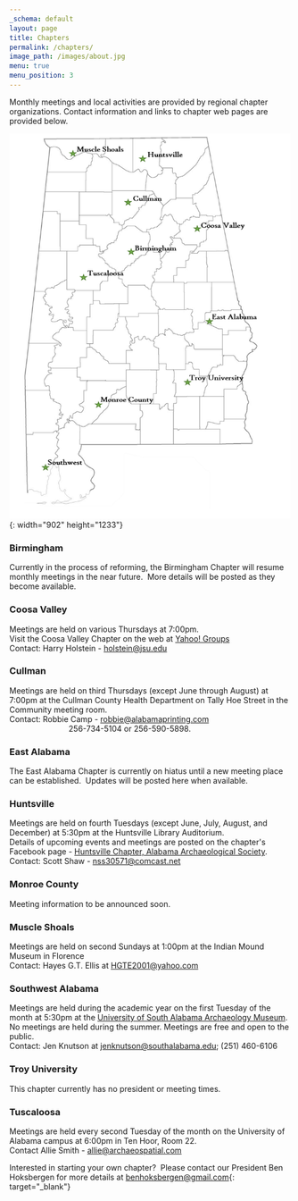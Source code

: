 ```yaml
---
_schema: default
layout: page
title: Chapters
permalink: /chapters/
image_path: /images/about.jpg
menu: true
menu_position: 3
---
```

Monthly meetings and local activities are provided by regional chapter organizations. Contact information and links to chapter web pages are provided below.

![](/uploads/chapter-map-small-2.png){: width="902" height="1233"}

### Birmingham

Currently in the process of reforming, the Birmingham Chapter will resume monthly meetings in the near future.&nbsp; More details will be posted as they become available.

### Coosa Valley

Meetings are held on various Thursdays at 7:00pm.<br>Visit the Coosa Valley Chapter on the web at [Yahoo! Groups](http://tech.groups.yahoo.com/group/JSU_Archaeology_Club/)<br>Contact: Harry Holstein - [holstein@jsu.edu](mailto:holstein@jsu.edu)

### Cullman

Meetings are held on third Thursdays (except June through August) at 7:00pm at the Cullman County Health Department on Tally Hoe Street in the Community meeting room.<br>Contact: Robbie Camp - [robbie@alabamaprinting.com](mailto:robbie@alabamaprinting.com)<br>&nbsp; &nbsp; &nbsp; &nbsp; &nbsp; &nbsp; &nbsp; &nbsp; &nbsp; &nbsp; &nbsp; &nbsp; &nbsp;&nbsp; 256-734-5104 or 256-590-5898.

### East Alabama

The East Alabama Chapter is currently on hiatus until a new meeting place can be established.&nbsp; Updates will be posted here when available.

### Huntsville

Meetings are held on fourth Tuesdays (except June, July, August, and December) at 5:30pm at the Huntsville Library Auditorium.<br>Details of upcoming events and meetings are posted on the chapter's Facebook page - [Huntsville Chapter, Alabama Archaeological Society](https://www.facebook.com/groups/455589204506534/?hc_ref=SEARCH).<br>Contact: Scott Shaw - [nss30571@comcast.net](mailto:nss30571@comcast.net)

### Monroe County

Meeting information to be announced soon.

### Muscle Shoals

Meetings are held on second Sundays at 1:00pm at the Indian Mound Museum in Florence<br>Contact: Hayes G.T. Ellis at [HGTE2001@yahoo.com](mailto:HGTE2001@yahoo.com)

### Southwest Alabama

Meetings are held during the academic year on the first Tuesday of the month at 5:30pm at the [University of South Alabama Archaeology Museum](https://www.southalabama.edu/org/archaeology/museum/). No meetings are held during the summer. Meetings are free and open to the public.<br>Contact: Jen Knutson at [jenknutson@southalabama.edu](mailto:jenknutson@southalabama.edu); (251) 460-6106

### Troy University

This chapter currently has no president or meeting times.

### Tuscaloosa

Meetings are held every second Tuesday of the month on the University of Alabama campus at 6:00pm in Ten Hoor, Room 22.<br>Contact Allie Smith - [allie@archaeospatial.com](mailto:allie@archaeospatial.com)

Interested in starting your own chapter?&nbsp; Please contact our President Ben Hoksbergen for more details at [benhoksbergen@gmail.com](mailto:benhoksbergen@gmail.com){: target="_blank"}
